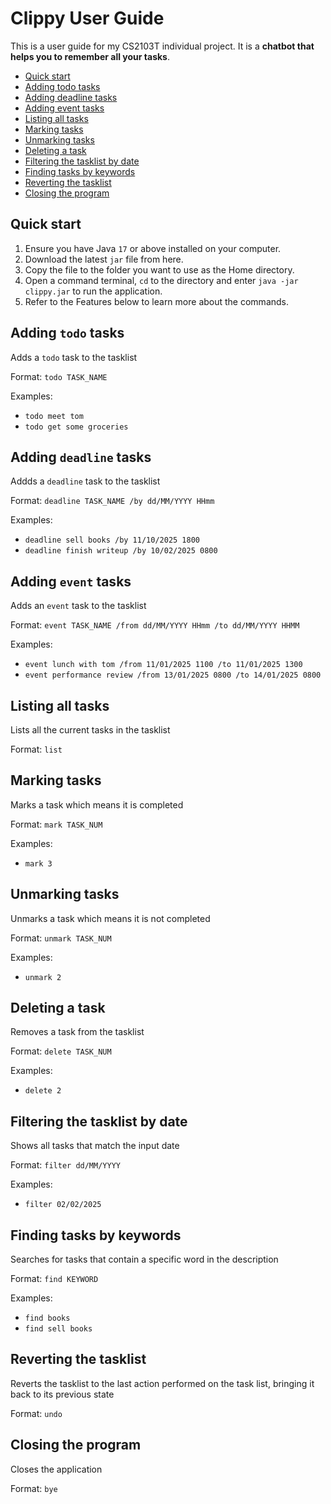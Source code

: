 # Clippy User Guide

This is a user guide for my CS2103T individual project. It is a **chatbot that helps you to remember all your tasks**.

- [Quick start](#quick-start)
- [Adding todo tasks](#adding-todo-tasks)
- [Adding deadline tasks](#adding-deadline-tasks)
- [Adding event tasks](#adding-event-tasks)
- [Listing all tasks](#listing-all-tasks)
- [Marking tasks](#marking-tasks)
- [Unmarking tasks](#unmarking-tasks)
- [Deleting a task](#deleting-a-task)
- [Filtering the tasklist by date](#filtering-the-tasklist-by-date)
- [Finding tasks by keywords](#finding-tasks-by-keywords)
- [Reverting the tasklist](#reverting-the-tasklist)
- [Closing the program](#closing-the-program)

## Quick start
1. Ensure you have Java `17` or above installed on your computer.
2. Download the latest `jar` file from here.
3. Copy the file to the folder you want to use as the Home directory.
4. Open a command terminal, `cd` to the directory and enter `java -jar clippy.jar` to run the application.
5. Refer to the Features below to learn more about the commands.

## Adding `todo` tasks
Adds a `todo` task to the tasklist

Format: `todo TASK_NAME`

Examples:
- `todo meet tom`
- `todo get some groceries`

## Adding `deadline` tasks
Addds a `deadline` task to the tasklist

Format: `deadline TASK_NAME /by dd/MM/YYYY HHmm`

Examples:
- `deadline sell books /by 11/10/2025 1800`
- `deadline finish writeup /by 10/02/2025 0800`

## Adding `event` tasks
Adds an `event` task to the tasklist

Format: `event TASK_NAME /from dd/MM/YYYY HHmm /to dd/MM/YYYY HHMM`

Examples:
- `event lunch with tom /from 11/01/2025 1100 /to 11/01/2025 1300`
- `event performance review /from 13/01/2025 0800 /to 14/01/2025 0800`

## Listing all tasks
Lists all the current tasks in the tasklist

Format: `list`

## Marking tasks
Marks a task which means it is completed

Format: `mark TASK_NUM`

Examples:
- `mark 3`

## Unmarking tasks
Unmarks a task which means it is not completed

Format: `unmark TASK_NUM`

Examples:
- `unmark 2`

## Deleting a task
Removes a task from the tasklist

Format: `delete TASK_NUM`

Examples:
- `delete 2`

## Filtering the tasklist by date
Shows all tasks that match the input date

Format: `filter dd/MM/YYYY`

Examples:
- `filter 02/02/2025`

## Finding tasks by keywords
Searches for tasks that contain a specific word in the description

Format: `find KEYWORD`

Examples:
- `find books`
- `find sell books`

## Reverting the tasklist
Reverts the tasklist to the last action performed on the task list, bringing it back to its previous state

Format: `undo`

## Closing the program
Closes the application

Format: `bye`
